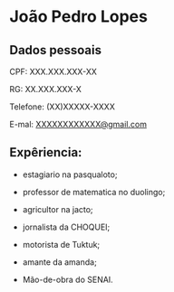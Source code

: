 # João Pedro Lopes



## Dados pessoais

CPF: XXX.XXX.XXX-XX

RG: XX.XXX.XXX-X

Telefone: (XX)XXXXX-XXXX

E-mal: XXXXXXXXXXXX@gmail.com

## Expêriencia:

- estagiario na pasqualoto;

- professor de matematica no duolingo;

- agricultor na jacto;

- jornalista da CHOQUEI;

- motorista de Tuktuk;

- amante da amanda;

- Mão-de-obra do SENAI. 
